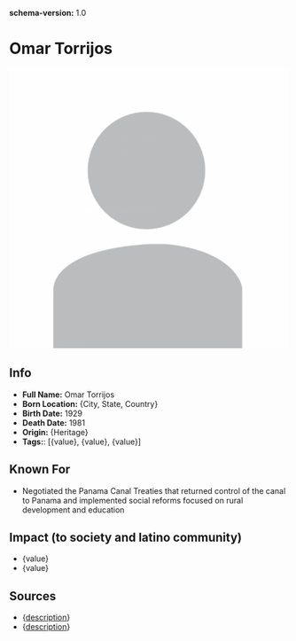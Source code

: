 **schema-version:** 1.0
# Omar Torrijos

![image description](images/person-image-template.png)

## Info
- **Full Name:** Omar Torrijos
- **Born Location:** {City, State, Country}
- **Birth Date:** 1929
- **Death Date:** 1981
- **Origin:** {Heritage}  
- **Tags:**: [{value}, {value}, {value}]

## Known For
- Negotiated the Panama Canal Treaties that returned control of the canal to Panama and implemented social reforms focused on rural development and education

## Impact (to society and latino community)
- {value}
- {value}

## Sources
- {[description](link)}
- {[description](link)}